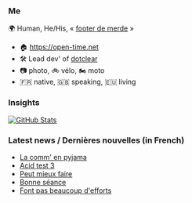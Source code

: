 ### Me

🌍 Human, He/His, « [footer de merde](https://open-time.net/post/2013/07/17/La-veritable-histoire-du-Footer-de-merde-) » 
* 🏠 https://open-time.net 
* 🛠️ Lead dev' of [dotclear](https://git.dotclear.org/dev/dotclear)
* 📷 photo, 🚲 vélo, 🏍️ moto 
* 🇫🇷 native, 🇬🇧 speaking, 🇪🇺 living

### Insights

[![GitHub Stats](https://github-readme-stats-sigma-five.vercel.app/api?username=franck-paul)](https://github.com/franck-paul)

### Latest news / Dernières nouvelles (in French)

<!-- BLOG-POST-LIST:START -->
- [La comm&#39; en pyjama](https://open-time.net/post/2024/04/16/La-comm-en-pyjama)
- [Acid test 3](https://open-time.net/post/2024/04/15/Acid-test-3)
- [Peut mieux faire](https://open-time.net/post/2024/04/14/Peut-mieux-faire)
- [Bonne séance](https://open-time.net/post/2024/04/13/Bonne-seance)
- [Font pas beaucoup d&#39;efforts](https://open-time.net/post/2024/04/12/Font-pas-beaucoup-d-efforts)
<!-- BLOG-POST-LIST:END -->
